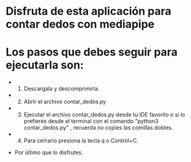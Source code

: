 # Disfruta de esta aplicación para contar dedos con mediapipe

# Los pasos que debes seguir para ejecutarla son:

- 1. Descargala y descomprimirla.

- 2. Abrir el archivo contar_dedos.py

- 3. Ejecutar el archivo contar_dedos.py desde tu IDE favorito o si lo prefieres desde el terminal con el comando "python3 contar_dedos.py"
, recuerda no copies las comillas dobles.

- 4. Para cerrarlo presiona la tecla q o Control+C.

- Por último que lo disfrutes. 

